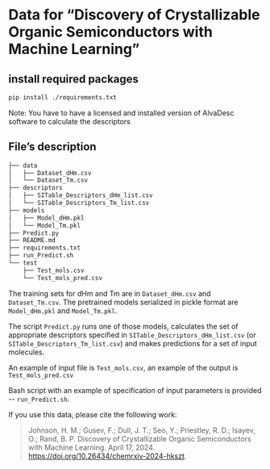 # Data for “Discovery of Crystallizable Organic Semiconductors with Machine Learning”

## install required packages

```bash
pip install ./requirements.txt
```
Note: You have to have a licensed and installed version of AlvaDesc software to calculate the descriptors


## File’s description
```bash
├── data
│   ├── Dataset_dHm.csv
│   └── Dataset_Tm.csv
├── descriptors
│   ├── SITable_Descriptors_dHm_list.csv
│   └── SITable_Descriptors_Tm_list.csv
├── models
│   ├── Model_dHm.pkl
│   └── Model_Tm.pkl
├── Predict.py
├── README.md
├── requirements.txt
├── run_Predict.sh
└── test
    ├── Test_mols.csv
    └── Test_mols_pred.csv
```
The training sets for dHm and Tm are in `Dataset_dHm.csv` and `Dataset_Tm.csv`. The pretrained models serialized in pickle format are `Model_dHm.pkl` and `Model_Tm.pkl`.

The script `Predict.py` runs one of those models, calculates the set of appropriate descriptors specified in `SITable_Descriptors_dHm_list.csv` (or `SITable_Descriptors_Tm_list.csv`)
and makes predictions for a set of input molecules.

An example of input file is `Test_mols.csv`, an example of the output is `Test_mols_pred.csv`

Bash script with an example of specification of input parameters is provided -- `run_Predict.sh`.

If you use this data, please cite the following work:
> Johnson, H. M.; Gusev, F.; Dull, J. T.; Seo, Y.; Priestley, R. D.; Isayev, O.; Rand, B. P. Discovery of Crystallizable Organic Semiconductors with Machine Learning. April 17, 2024. https://doi.org/10.26434/chemrxiv-2024-hkszt.
